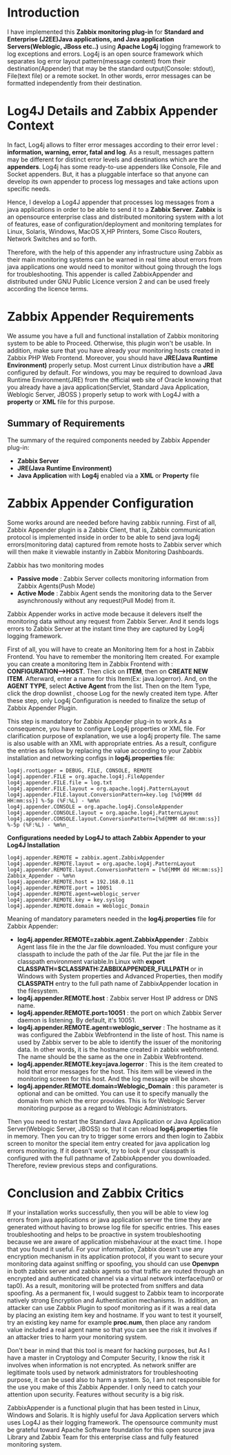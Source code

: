 # Introduction #
I have implemented this **Zabbix monitoring plug-in** for **Standard and Enterprise (J2EE)Java applications, and Java application Servers(Weblogic, JBoss etc..)**  using **Apache Log4j** logging framework to log exceptions   and errors. Log4j is an open source framework which separates log error layout pattern(message content) from their destination(Appender) that may be the standard output(Console: stdout), File(text file) or   a remote socket. In other words, error messages can be formatted independently from their destination.

# Log4J Details and Zabbix Appender Context #
In fact, Log4j allows to filter error messages according to their error level : **information, warning, error, fatal and log**. As a result, messages pattern may be different for distinct error levels and destinations which are the **appenders**.
Log4j has some ready-to-use appenders like Console, File and Socket appenders. But, it has a pluggable interface so that anyone can develop its own appender to process log messages and take actions upon specific needs.

Hence, I develop a Log4J appender that processes log messages from a java applications in order to be able to send it to a **Zabbix Server**. **Zabbix** is an opensource enterprise class and distributed monitoring system with a lot of features, ease of configuration/deployment and monitoring templates for Linux, Solaris, Windows, MacOS X,HP Printers, Some Cisco Routers, Network Switches and so forth.

Therefore, with the help of this appender any infrastructure using Zabbix as their main monitoring systems can be warned in real time about errors from java applications one would need to monitor without going through the logs for troubleshooting. This appender is called ZabbixAppender and distributed under GNU Public Licence version 2 and can be used freely according the licence terms.

# Zabbix Appender Requirements #
We assume you have a full and functional installation of Zabbix monitoring system to be able to Proceed. Otherwise, this plugin won't be usable. In addition, make sure that you have already your monitoring hosts created in Zabbix PHP Web Frontend. Moreover, you should have **JRE(Java Runtime Environment)** properly setup. Most current Linux distribution have a **JRE** configured by default. For windows, you may be required to download Java Runtime Environment(JRE) from the official web site of Oracle knowing that you already have a java application(Servlet, Standard Java Application, Weblogic Server, JBOSS ) properly setup to work with Log4J with a **property** or **XML** file for this purpose.

## Summary of Requirements ##
The summary of the required components needed by Zabbix Appender plug-in:
  * **Zabbix Server**
  * **JRE(Java Runtime Environment)**
  * **Java Application** with **Log4j** enabled via a **XML** or **Property** file

# Zabbix Appender Configuration #
Some works around are needed before having zabbix running. First of all, Zabbix Appender plugin is a Zabbix Client, that is, Zabbix communication protocol is implemented inside in order to be able to send java log4j errors(monitoring data) captured from remote hosts to Zabbix server which will then make it viewable instantly in Zabbix Monitoring Dashboards.

Zabbix has two monitoring modes
  * **Passive mode** : Zabbix Server collects monitoring information from Zabbix Agents(Push Mode)
  * **Active Mode**  : Zabbix Agent sends the monitoring data to the Server asynchronously without any request(Pull Mode) from it.

Zabbix Appender works in active mode because it delevers itself the monitoring data
without any request from Zabbix Server. And it sends logs errors to Zabbix Server at the instant time they are captured by Log4j logging framework.

First of all, you will have to create an Monitoring Item for a host in Zabbix Frontend. You have to remember the monitoring Item created. For example you can create a monitoring Item in Zabbix Frontend with : **CONFIGURATION-->HOST**. Then click on **ITEM**, then on **CREATE NEW ITEM**. Afterward, enter a name for this Item(Ex: java.logerror). And, on the **AGENT TYPE**, select **Active Agent** from the list. Then on the Item Type, click the drop downlist , choose Log for the newly created item type. After these step, only Log4j Configuration is needed to finalize the setup of Zabbix Appender Plugin.

This step is mandatory for Zabbix Appender plug-in to work.As a consequence, you have to configure Log4j properties or XML file. For clarification purpose of explanation, we use a log4j property file. The same is also usable with an XML with appropriate entries. As a result, configure the entries as follow by replacing the value according to your Zabbix installation and networking configs in **log4j.properties** file:

```
log4j.rootLogger = DEBUG, FILE, CONSOLE, REMOTE
log4j.appender.FILE = org.apache.log4j.FileAppender
log4j.appender.FILE.file = log.txt
log4j.appender.FILE.layout = org.apache.log4j.PatternLayout
log4j.appender.FILE.layout.ConversionPattern=key.log [%d{MMM dd HH:mm:ss}] %-5p (%F:%L) - %m%n
log4j.appender.CONSOLE = org.apache.log4j.ConsoleAppender
log4j.appender.CONSOLE.layout = org.apache.log4j.PatternLayout
log4j.appender.CONSOLE.layout.ConversionPattern=[%d{MMM dd HH:mm:ss}] %-5p (%F:%L) - %m%n_
```


**Configurations needed by Log4J to attach Zabbix Appender to your Log4J Installation**
```
log4j.appender.REMOTE = zabbix.agent.ZabbixAppender
log4j.appender.REMOTE.layout = org.apache.log4j.PatternLayout
log4j.appender.REMOTE.layout.ConversionPattern = [%d{MMM dd HH:mm:ss}] Zabbix_Appender - %m%n
log4j.appender.REMOTE.host = 192.168.0.11
log4j.appender.REMOTE.port = 10051
log4j.appender.REMOTE.agent=weblogic_server
log4j.appender.REMOTE.key = key.syslog
log4j.appender.REMOTE.domain = Weblogic_Domain
```

Meaning of mandatory parameters needed in the **log4j.properties** file for Zabbix Appender:

  * **log4j.appender.REMOTE=zabbix.agent.ZabbixAppender** : Zabbix Agent lass file in the the Jar file downloaded. You must configure your classpath to include the path of the Jar file. Put the jar file in the classpath environment variable.In Linux with **export CLASSPATH=$CLASSPATH:ZABBIXAPPENDER\_FULLPATH** or in Windows with System properties and Advanced Properties, then modify **CLASSPATH** entry to the full path name of  ZabbixAppender location in the filesystem.
  * **log4j.appender.REMOTE.host**  : Zabbix server Host IP address or DNS name.
  * **log4j.appender.REMOTE.port=10051** : the port on which Zabbix Server daemon is listening. By default, it's 10051.
  * **log4j.appender.REMOTE.agent=weblogic\_server** : The hostname as it was configured  the Zabbix Webfrontend in the liste of host. This name is used by Zabbix server to be able to identify the issuer of the monitoring data. In other words, it is the hostname created in zabbix webfrontend. The name should be the same as the one in Zabbix Webfrontend.
  * **log4j.appender.REMOTE.key=java.logerror** : This is the item created to hold that error messages for the host. This item will be viewed in the monitoring screen for this host. And the log message will be shown.
  * **log4j.appender.REMOTE.domain=Weblogic\_Domain** : this parameter is optional and can be omitted. You can use it to specify manually the domain from which the error provides. This is for Weblogic Server monitoring purpose as a regard to Weblogic Administrators.


Then you need to restart the Standard Java Application or Java Application Server(Weblogic Server, JBOSS) so that it can reload **log4j.properties** file in memory.
Then you can try to  trigger some errors and then login to Zabbix screen to monitor the special item entry created for java application log errors monitoring. If it doesn't work, try to look if your classpath is configured with the full pathname of ZabbixAppender you downloaded. Therefore, review previous steps and configurations.

# Conclusion and Zabbix Critics #
If your installation works successfully, then you will be able to view log errors from java applications or java application server the time they are generated without having to browse log file for specific entries. This eases troubleshooting and helps to be proactive in system troubleshooting because we are aware of application misbehaviour at the exact time. I hope that you found it useful. For your information, Zabbix doesn't use any encryption mechanism in its application protocol, if you want to secure your monitoring data against sniffing or spoofing, you should can use **Openvpn** in both zabbix server and zabbix agents so that traffic are routed through an encrypted and authenticated channel via a virtual network interface(tun0 or tap0). As a result, monitoring will be protected from sniffers and data spoofing. As a permanent fix, I would suggest to Zabbix team to incorporate natively strong Encryption and Authentication mechanisms. In addition, an attacker can use Zabbix Plugin to spoof monitoring as if it was a real data by placing an existing item key and hostname. If you want to test it yourself, try an existing key name for example **proc.num**, then place any random value included a real agent name so that you can see the risk it involves if an attacker tries to harm your monitoring system.

Don't bear in mind that this tool is meant for hacking purposes, but As I have a master in Cryptology and Computer Security, I know the risk it involves when information is not encrypted. As network sniffer are legitimate tools used by network administrators for troubleshooting purpose, it can be used also to harm a system. So, I am not responsible for the use you make of this Zabbix Appender. I only need to catch your attention upon security. Features without security is a big risk.

ZabbixAppender is a functional plugin that has been tested in Linux, Windows and Solaris. It is highly useful for Java Application servers which uses Log4J as their logging framework. The opensource community must be grateful toward Apache Software foundation for this open source java Library and Zabbix Team for this enterprise class and fully featured monitoring system.